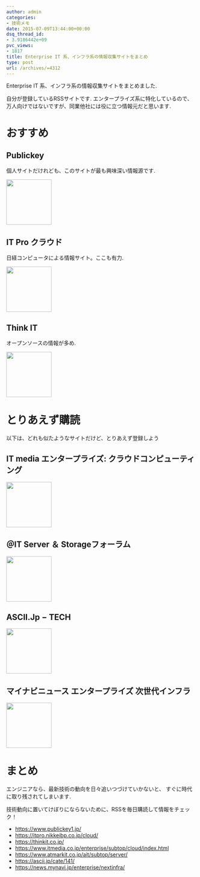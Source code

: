 ```yaml
---
author: admin
categories:
- 技術メモ
date: 2015-07-09T13:44:00+00:00
dsq_thread_id:
- 3.9186442e+09
pvc_views:
- 1817
title: Enterprise IT 系、インフラ系の情報収集サイトをまとめ
type: post
url: /archives/=4312
---
```


Enterprise IT 系、インフラ系の情報収集サイトをまとめました.

自分が登録しているRSSサイトです. エンタープライズ系に特化しているので、
万人向けではないですが、同業他社には役に立つ情報元だと思います.

おすすめ
========

Publickey
---------

個人サイトだけれども、このサイトが最も興味深い情報源です.

<a style="overflow:hidden;display:inline-block;" href="https://www.publickey1.jp/" target="_blank">
<img style="float:left;margin-right:.5em;" src="https://capture.heartrails.com/120x120/shorten?https://www.publickey1.jp/" alt="" width="120" height="120" border="0" />
</a>

IT Pro クラウド
---------------

日経コンピュータによる情報サイト。ここも有力.

<a style="overflow:hidden;display:inline-block;" href="https://itpro.nikkeibp.co.jp/cloud/" target="_blank">
<img style="float:left;margin-right:.5em;" src="https://capture.heartrails.com/120x120/shorten?https://itpro.nikkeibp.co.jp/cloud/" alt="" width="120" height="120" border="0" />
</a>

Think IT
--------

オープンソースの情報が多め.

<a style="overflow:hidden;display:inline-block;" href="https://thinkit.co.jp/" target="_blank">
<img style="float:left;margin-right:.5em;" src="https://capture.heartrails.com/120x120/shorten?https://thinkit.co.jp/" alt="" width="120" height="120" border="0" />
</a>

とりあえず購読
==============

以下は、どれも似たようなサイトだけど、とりあえず登録しよう

IT media エンタープライズ: クラウドコンピューティング
-----------------------------------------------------

<a style="overflow:hidden;display:inline-block;" href="https://www.itmedia.co.jp/enterprise/subtop/cloud/index.html" target="_blank">
<img style="float:left;margin-right:.5em;" src="https://capture.heartrails.com/120x120/shorten?https://www.itmedia.co.jp/enterprise/subtop/cloud/index.html" alt="" width="120" height="120" border="0" />
</a>

＠IT Server ＆ Storageフォーラム
--------------------------------

<a style="overflow:hidden;display:inline-block;" href="https://www.atmarkit.co.jp/ait/subtop/server/" target="_blank">
<img style="float:left;margin-right:.5em;" src="https://capture.heartrails.com/120x120/shorten?https://www.atmarkit.co.jp/ait/subtop/server/" alt="" width="120" height="120" border="0" />
</a>

ASCII.Jp − TECH
---------------

<a style="overflow:hidden;display:inline-block;" href="https://ascii.jp/cate/141/" target="_blank">
<img style="float:left;margin-right:.5em;" src="https://capture.heartrails.com/120x120/shorten?https://ascii.jp/cate/141/" alt="" width="120" height="120" border="0" />
</a>

マイナビニュース エンタープライズ 次世代インフラ
------------------------------------------------

<a style="overflow:hidden;display:inline-block;" href="https://news.mynavi.jp/enterprise/nextinfra/" target="_blank">
<img style="float:left;margin-right:.5em;" src="https://capture.heartrails.com/120x120/shorten?https://news.mynavi.jp/enterprise/nextinfra/" alt="" width="120" height="120" border="0" />
</a>

まとめ
======

エンジニアなら、最新技術の動向を日々追いつづけていかないと、
すぐに時代に取り残されてしまいます.

技術動向に置いてけぼりにならないために、RSSを毎日購読して情報をチェック！

-   <https://www.publickey1.jp/>
-   <https://itpro.nikkeibp.co.jp/cloud/>
-   <https://thinkit.co.jp/>
-   <https://www.itmedia.co.jp/enterprise/subtop/cloud/index.html>
-   <https://www.atmarkit.co.jp/ait/subtop/server/>
-   <https://ascii.jp/cate/141/>
-   <https://news.mynavi.jp/enterprise/nextinfra/>
